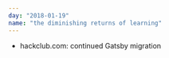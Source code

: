 ```yaml
---
day: "2018-01-19"
name: "the diminishing returns of learning"
---
```


* hackclub.com: continued Gatsby migration